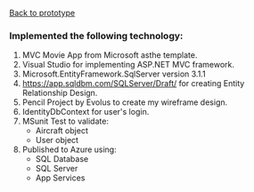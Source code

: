 [Back to prototype](https://github.com/gowebUSA/MSSA-Project/wiki#online---maintenance-action-forms-o-maf)

### Implemented the following technology:

1. MVC Movie App from Microsoft asthe template.
1. Visual Studio for implementing ASP.NET MVC framework.
1. Microsoft.EntityFramework.SqlServer version 3.1.1
1. https://app.sqldbm.com/SQLServer/Draft/ for creating Entity Relationship Design.
1. Pencil Project by Evolus to create my wireframe design.
1. IdentityDbContext for user's login.
1. MSunit Test to validate:
   * Aircraft object
   * User object
1. Published to Azure using:
   * SQL Database
   * SQL Server
   * App Services
